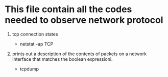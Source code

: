 
<h1>This  file contain all the codes needed to observe network protocol </h1>

1. tcp connection states
    - netstat -ap TCP

2. prints out a description of the contents of packets on a network interface that
matches the boolean expressioni.
    -  tcpdump


